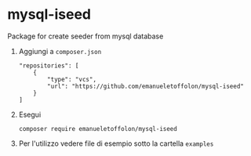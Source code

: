 # mysql-iseed
Package for create seeder from mysql database

1. Aggiungi a `composer.json`
    ```
    "repositories": [
        {
            "type": "vcs",
            "url": "https://github.com/emanueletoffolon/mysql-iseed"
        }
    ]
    ```
2. Esegui
    ```
    composer require emanueletoffolon/mysql-iseed
    ```

3. Per l'utilizzo vedere file di esempio sotto la cartella `examples`
